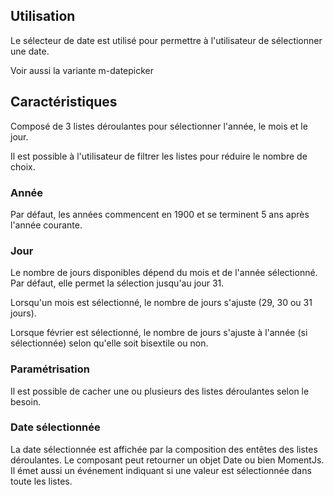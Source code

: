 ## Utilisation
Le sélecteur de date est utilisé pour permettre à l'utilisateur de sélectionner une date.

Voir aussi la variante <m-link url="../m-datepicker/portrait">m-datepicker</m-link>

## Caractéristiques
Composé de 3 listes déroulantes pour sélectionner l'année, le mois et le jour.

Il est possible à l'utilisateur de filtrer les listes pour réduire le nombre de choix.

### Année
Par défaut, les années commencent en 1900 et se terminent 5 ans après l'année courante.

### Jour
Le nombre de jours disponibles dépend du mois et de l'année sélectionné. Par défaut, elle permet la sélection jusqu'au jour 31.

Lorsqu'un mois est sélectionné, le nombre de jours s'ajuste (29, 30 ou 31 jours).

Lorsque février est sélectionné, le nombre de jours s'ajuste à l'année (si  sélectionnée) selon qu'elle soit bisextile ou non.

### Paramétrisation
Il est possible de cacher une ou plusieurs des listes déroulantes selon le besoin.

### Date sélectionnée
La date sélectionnée est affichée par la composition des entêtes des listes déroulantes. Le composant peut retourner un objet Date ou bien MomentJs. Il émet aussi un événement indiquant si une valeur est sélectionnée dans toute les listes.
